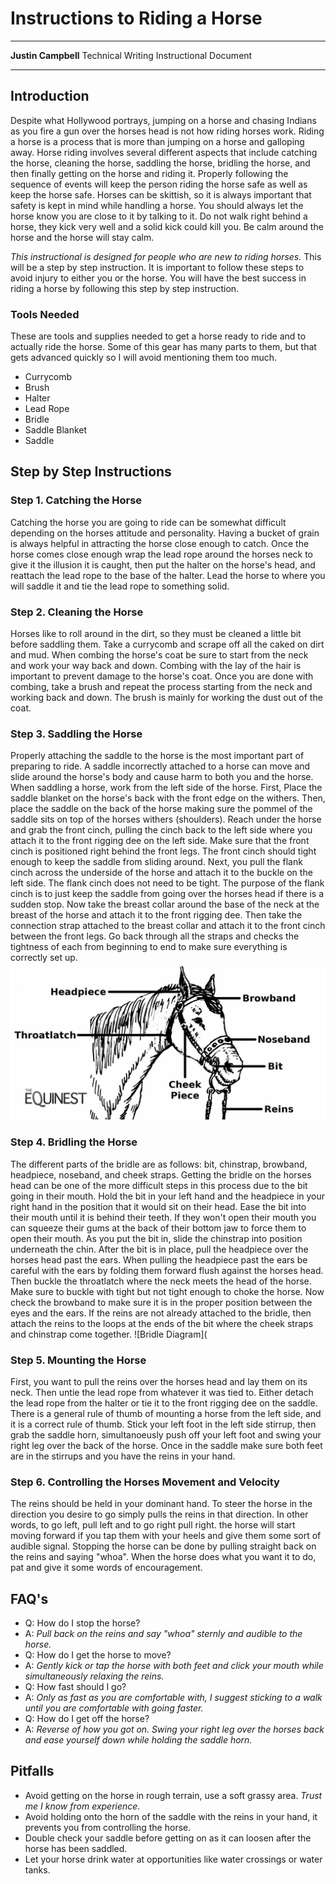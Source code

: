 # **Instructions to Riding a Horse**

****
**Justin Campbell**
Technical Writing
Instructional Document
****

## Introduction

Despite what Hollywood portrays, jumping on a horse and chasing Indians as you fire a gun over the horses head is not how riding horses work. Riding a horse is a process that is more than jumping on a horse and galloping away. Horse riding involves several different aspects that include catching the horse, cleaning the horse, saddling the horse, bridling the horse, and then finally getting on the horse and riding it. Properly following the sequence of events will keep the person riding the horse safe as well as keep the horse safe. Horses can be skittish, so it is always important that safety is kept in mind while handling a horse. You should always let the horse know you are close to it by talking to it. Do not walk right behind a horse, they kick very well and a solid kick could kill you. Be calm around the horse and the horse will stay calm.

*This instructional is designed for people who are new to riding horses.* This will be a step by step instruction. It is important to follow these steps to avoid injury to either you or the horse. You will have the best success in riding a horse by following this step by step instruction.
### Tools Needed
These are tools and supplies needed to get a horse ready to ride and to actually ride the horse. Some of this gear has many parts to them, but that gets advanced quickly so I will avoid mentioning them too much.
- Currycomb
- Brush
- Halter
- Lead Rope
- Bridle
- Saddle Blanket
- Saddle
## Step by Step Instructions
### Step 1. Catching the Horse
Catching the horse you are going to ride can be somewhat difficult depending on the horses attitude and personality. Having a bucket of grain is always helpful in attracting the horse close enough to catch. Once the horse comes close enough wrap the lead rope around the horses neck to give it the illusion it is caught, then put the halter on the horse's head, and reattach the lead rope to the base of the halter. Lead the horse to where you will saddle it and tie the lead rope to something solid.
### Step 2. Cleaning the Horse
Horses like to roll around in the dirt, so they must be cleaned a little bit before saddling them. Take a currycomb and scrape off all the caked on dirt and mud. When combing the horse's coat be sure to start from the neck and work your way back and down. Combing with the lay of the hair is important to prevent damage to the horse's coat. Once you are done with combing, take a brush and repeat the process starting from the neck and working back and down. The brush is mainly for working the dust out of the coat.
### Step 3. Saddling the Horse
Properly attaching the saddle to the horse is the most important part of preparing to ride. A saddle incorrectly attached to a horse can move and slide around the horse's body and cause harm to both you and the horse. When saddling a horse, work from the left side of the horse. First, Place the saddle blanket on the horse's back with the front edge on the withers. Then, place the saddle on the back of the horse making sure the pommel of the saddle sits on top of the horses withers (shoulders). Reach under the horse and grab the front cinch, pulling the cinch back to the left side where you attach it to the front rigging dee on the left side. Make sure that the front cinch is positioned right behind the front legs. The front cinch should tight enough to keep the saddle from sliding around. Next, you pull the flank cinch across the underside of the horse and attach it to the buckle on the left side. The flank cinch does not need to be tight. The purpose of the flank cinch is to just keep the saddle from going over the horses head if there is a sudden stop. Now take the breast collar around the base of the neck at the breast of the horse and attach it to the front rigging dee. Then take the connection strap attached to the breast collar and attach it to the front cinch between the front legs. Go back through all the straps and checks the tightness of each from beginning to end to make sure everything is correctly set up.
![Saddle Diagram](https://github.com/justincampbell24/Tech_Writing1/blob/master/bridle-terms.jpg?raw=true)
### Step 4. Bridling the Horse
The different parts of the bridle are as follows: bit, chinstrap, browband, headpiece, noseband, and cheek straps. Getting the bridle on the horses head can be one of the more difficult steps in this process due to the bit going in their mouth. Hold the bit in your left hand and the headpiece in your right hand in the position that it would sit on their head. Ease the bit into their mouth until it is behind their teeth. If they won't open their mouth you can squeeze their gums at the back of their bottom jaw to force them to open their mouth. As you put the bit in, slide the chinstrap into position underneath the chin. After the bit is in place, pull the headpiece over the horses head past the ears. When pulling the headpiece past the ears be careful with the ears by folding them forward flush against the horses head. Then buckle the throatlatch where the neck meets the head of the horse. Make sure to buckle with tight but not tight enough to choke the horse. Now check the browband to make sure it is in the proper position between the eyes and the ears. If the reins are not already attached to the bridle, then attach the reins to the loops at the ends of the bit where the cheek straps and chinstrap come together.
![Bridle Diagram](
### Step 5. Mounting the Horse
First, you want to pull the reins over the horses head and lay them on its neck. Then untie the lead rope from whatever it was tied to. Either detach the lead rope from the halter or tie it to the front rigging dee on the saddle. There is a general rule of thumb of mounting a horse from the left side, and it is a correct rule of thumb. Stick your left foot in the left side stirrup, then grab the saddle horn, simultanoeusly push off your left foot and swing your right leg over the back of the horse. Once in the saddle make sure both feet are in the stirrups and you have the reins in your hand.
### Step 6. Controlling the Horses Movement and Velocity
The reins should be held in your dominant hand. To steer the horse in the direction you desire to go simply pulls the reins in that direction. In other words, to go left, pull left and to go right pull right. the horse will start moving forward if you tap them with your heels and give them some sort of audible signal. Stopping the horse can be done by pulling straight back on the reins and saying "whoa". When the horse does what you want it to do, pat and give it some words of encouragement.

## FAQ's
- Q: How do I stop the horse?
- A: *Pull back on the reins and say "whoa" sternly and audible to the horse.*
- Q: How do I get the horse to move?
- A: *Gently kick or tap the horse with both feet and click your mouth while simultaneously relaxing the reins.*
- Q: How fast should I go?
- A: *Only as fast as you are comfortable with, I suggest sticking to a walk until you are comfortable with going faster.*
- Q: How do I get off the horse?
- A: *Reverse of how you got on. Swing your right leg over the horses back and ease yourself down while holding the saddle horn.*
## Pitfalls
- Avoid getting on the horse in rough terrain, use a soft grassy area. *Trust me I know from experience.*
- Avoid holding onto the horn of the saddle with the reins in your hand, it prevents you from controlling the horse.
- Double check your saddle before getting on as it can loosen after the horse has been saddled.
- Let your horse drink water at opportunities like water crossings or water tanks.
